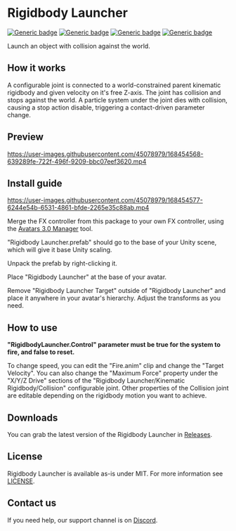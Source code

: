 # Rigidbody Launcher
  
[![Generic badge](https://img.shields.io/badge/Unity-2019.4.31f1-informational.svg)](https://unity3d.com/unity/whats-new/2019.4.31)
[![Generic badge](https://img.shields.io/badge/SDK-AvatarSDK3-informational.svg)](https://vrchat.com/home/download)
[![Generic badge](https://img.shields.io/badge/License-MIT-informational.svg)](https://github.com/VRLabs/Rigidbody-Launcher/blob/main/LICENSE)
[![Generic badge](https://img.shields.io/github/downloads/VRLabs/Rigidbody-Launcher/total?label=Downloads)](https://github.com/VRLabs/Rigidbody-Launcher/releases/latest)

Launch an object with collision against the world.

## How it works

A configurable joint is connected to a world-constrained parent kinematic rigidbody and given velocity on it's free Z-axis. The joint has collision and stops against the world. A particle system under the joint dies with collision, causing a stop action disable, triggering a contact-driven parameter change.

## Preview

https://user-images.githubusercontent.com/45078979/168454568-639289fe-722f-496f-9209-bbc07eef3620.mp4

## Install guide

https://user-images.githubusercontent.com/45078979/168454577-6244e54b-6531-4861-bfde-2265e35c88ab.mp4

Merge the FX controller from this package to your own FX controller, using the [Avatars 3.0 Manager](https://github.com/VRLabs/Avatars-3.0-Manager) tool.
 
"Rigidbody Launcher.prefab" should go to the base of your Unity scene, which will give it base Unity scaling.

Unpack the prefab by right-clicking it.

Place "Rigidbody Launcher" at the base of your avatar.

Remove "Rigidbody Launcher Target" outside of "Rigidbody Launcher" and place it anywhere in your avatar's hierarchy. Adjust the transforms as you need.

## How to use

**"RigidbodyLauncher.Control" parameter must be true for the system to fire, and false to reset.**

To change speed, you can edit the "Fire.anim" clip and change the "Target Velocity". You can also change the "Maximum Force" property under the "X/Y/Z Drive" sections of the "Rigidbody Launcher/Kinematic Rigidbody/Collision" configurable joint. Other properties of the Collision joint are editable depending on the rigidbody motion you want to achieve.

## Downloads

You can grab the latest version of the Rigidbody Launcher in [Releases](https://github.com/VRLabs/Rigidbody-Launcher/releases/latest).

## License

Rigidbody Launcher is available as-is under MIT. For more information see [LICENSE](https://github.com/VRLabs/Rigidbody-Launcher/blob/main/LICENSE).

## Contact us

If you need help, our support channel is on [Discord](https://discord.vrlabs.dev).
